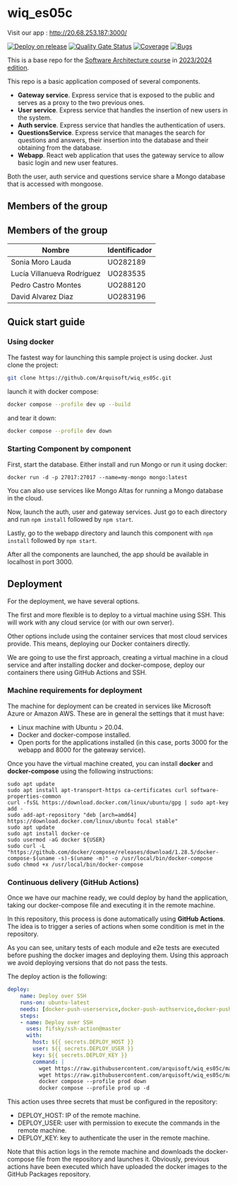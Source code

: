 # wiq_es05c
Visit our app : http://20.68.253.187:3000/

[![Deploy on release](https://github.com/Arquisoft/wiq_es05c/actions/workflows/release.yml/badge.svg)](https://github.com/Arquisoft/wiq_es05c/actions/workflows/release.yml)
[![Quality Gate Status](https://sonarcloud.io/api/project_badges/measure?project=Arquisoft_wiq_es05c&metric=alert_status)](https://sonarcloud.io/summary/new_code?id=Arquisoft_wiq_es05c)
[![Coverage](https://sonarcloud.io/api/project_badges/measure?project=Arquisoft_wiq_es05c&metric=coverage)](https://sonarcloud.io/summary/new_code?id=Arquisoft_wiq_es05c)
[![Bugs](https://sonarcloud.io/api/project_badges/measure?project=Arquisoft_wiq_es05c&metric=bugs)](https://sonarcloud.io/summary/new_code?id=Arquisoft_wiq_es05c)

This is a base repo for the [Software Architecture course](http://arquisoft.github.io/) in [2023/2024 edition](https://arquisoft.github.io/course2324.html). 

This repo is a basic application composed of several components.

- **Gateway service**. Express service that is exposed to the public and serves as a proxy to the two previous ones.
- **User service**. Express service that handles the insertion of new users in the system.
- **Auth service**. Express service that handles the authentication of users.
- **QuestionsService**. Express service that manages the search for questions and answers, their insertion into the database and their obtaining from the database.
- **Webapp**. React web application that uses the gateway service to allow basic login and new user features.

Both the user, auth service and questions service share a Mongo database that is accessed with mongoose.

## Members of the group
 ## Members of the group

|         Nombre              | Identificador |
|-----------------------------|---------------|
| Sonia Moro Lauda            |   UO282189    |
| Lucía Villanueva Rodríguez  |   UO283535    |
| Pedro Castro Montes         |   UO288120    |
| David Alvarez Diaz          |   UO283196    |

## Quick start guide

### Using docker

The fastest way for launching this sample project is using docker. Just clone the project:

```sh
git clone https://github.com/Arquisoft/wiq_es05c.git
```

launch it with docker compose:

```sh
docker compose --profile dev up --build
```

and tear it down:

```sh
docker compose --profile dev down
```

### Starting Component by component

First, start the database. Either install and run Mongo or run it using docker:

```docker run -d -p 27017:27017 --name=my-mongo mongo:latest```

You can also use services like Mongo Altas for running a Mongo database in the cloud.

Now, launch the auth, user and gateway services. Just go to each directory and run `npm install` followed by `npm start`.

Lastly, go to the webapp directory and launch this component with `npm install` followed by `npm start`.

After all the components are launched, the app should be available in localhost in port 3000.

## Deployment

For the deployment, we have several options. 

The first and more flexible is to deploy to a virtual machine using SSH. This will work with any cloud service (or with our own server). 

Other options include using the container services that most cloud services provide. This means, deploying our Docker containers directly. 

We are going to use the first approach, creating a virtual machine in a cloud service and after installing docker and docker-compose, deploy our containers there using GitHub Actions and SSH.

### Machine requirements for deployment

The machine for deployment can be created in services like Microsoft Azure or Amazon AWS. These are in general the settings that it must have:

- Linux machine with Ubuntu > 20.04.
- Docker and docker-compose installed.
- Open ports for the applications installed (in this case, ports 3000 for the webapp and 8000 for the gateway service).

Once you have the virtual machine created, you can install **docker** and **docker-compose** using the following instructions:

```ssh
sudo apt update
sudo apt install apt-transport-https ca-certificates curl software-properties-common
curl -fsSL https://download.docker.com/linux/ubuntu/gpg | sudo apt-key add -
sudo add-apt-repository "deb [arch=amd64] https://download.docker.com/linux/ubuntu focal stable"
sudo apt update
sudo apt install docker-ce
sudo usermod -aG docker ${USER}
sudo curl -L "https://github.com/docker/compose/releases/download/1.28.5/docker-compose-$(uname -s)-$(uname -m)" -o /usr/local/bin/docker-compose
sudo chmod +x /usr/local/bin/docker-compose
```

### Continuous delivery (GitHub Actions)

Once we have our machine ready, we could deploy by hand the application, taking our docker-compose file and executing it in the remote machine. 

In this repository, this process is done automatically using **GitHub Actions**. The idea is to trigger a series of actions when some condition is met in the repository. 

As you can see, unitary tests of each module and e2e tests are executed before pushing the docker images and deploying them. Using this approach we avoid deploying versions that do not pass the tests.

The deploy action is the following:

```yml
deploy:
    name: Deploy over SSH
    runs-on: ubuntu-latest
    needs: [docker-push-userservice,docker-push-authservice,docker-push-gatewayservice,docker-push-webapp]
    steps:
    - name: Deploy over SSH
      uses: fifsky/ssh-action@master
      with:
        host: ${{ secrets.DEPLOY_HOST }}
        user: ${{ secrets.DEPLOY_USER }}
        key: ${{ secrets.DEPLOY_KEY }}
        command: |
          wget https://raw.githubusercontent.com/arquisoft/wiq_es05c/master/docker-compose.yml -O docker-compose.yml
          wget https://raw.githubusercontent.com/arquisoft/wiq_es05c/master/.env -O .env
          docker compose --profile prod down
          docker compose --profile prod up -d
```

This action uses three secrets that must be configured in the repository:
- DEPLOY_HOST: IP of the remote machine.
- DEPLOY_USER: user with permission to execute the commands in the remote machine.
- DEPLOY_KEY: key to authenticate the user in the remote machine.

Note that this action logs in the remote machine and downloads the docker-compose file from the repository and launches it. Obviously, previous actions have been executed which have uploaded the docker images to the GitHub Packages repository.
